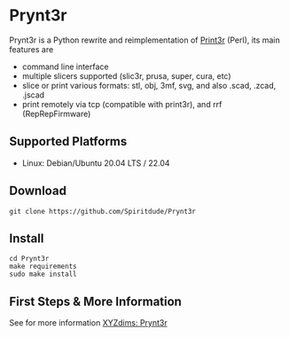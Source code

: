 # Prynt3r

Prynt3r is a Python rewrite and reimplementation of [Print3r](https://github.com/Spiritdude/Print3r) (Perl), its main features are
- command line interface
- multiple slicers supported (slic3r, prusa, super, cura, etc)
- slice or print various formats: stl, obj, 3mf, svg, and also .scad, .zcad, .jscad
- print remotely via tcp (compatible with print3r), and rrf (RepRepFirmware)

## Supported Platforms
- Linux: Debian/Ubuntu 20.04 LTS / 22.04

## Download
```
git clone https://github.com/Spiritdude/Prynt3r
```

## Install
```
cd Prynt3r
make requirements
sudo make install
```

## First Steps & More Information

See for more information [XYZdims: Prynt3r](https://xyzdims.com/Prynt3r)


